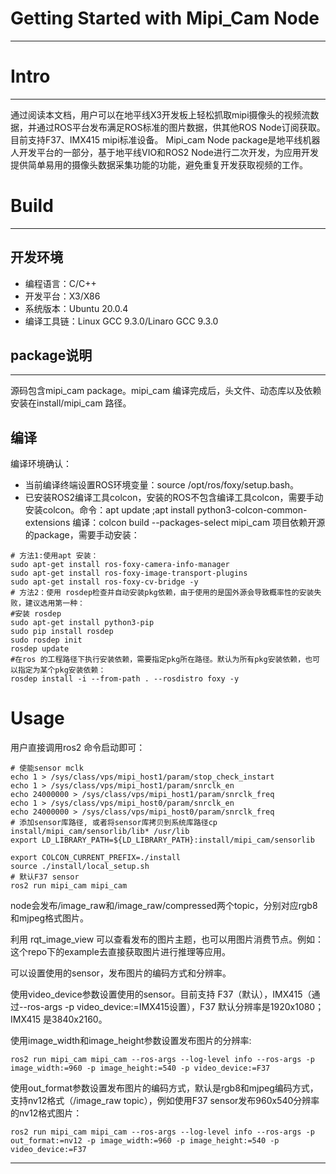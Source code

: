 # Getting Started with Mipi_Cam Node
---
# Intro
---
通过阅读本文档，用户可以在地平线X3开发板上轻松抓取mipi摄像头的视频流数据，并通过ROS平台发布满足ROS标准的图片数据，供其他ROS Node订阅获取。目前支持F37、IMX415 mipi标准设备。
Mipi_cam Node package是地平线机器人开发平台的一部分，基于地平线VIO和ROS2 Node进行二次开发，为应用开发提供简单易用的摄像头数据采集功能的功能，避免重复开发获取视频的工作。
# Build
---

## 开发环境
- 编程语言：C/C++
- 开发平台：X3/X86
- 系统版本：Ubuntu 20.0.4
- 编译工具链：Linux GCC 9.3.0/Linaro GCC 9.3.0
## package说明
---
源码包含mipi_cam package。mipi_cam 编译完成后，头文件、动态库以及依赖安装在install/mipi_cam 路径。
## 编译
编译环境确认：
- 当前编译终端设置ROS环境变量：source /opt/ros/foxy/setup.bash。
- 已安装ROS2编译工具colcon，安装的ROS不包含编译工具colcon，需要手动安装colcon。命令：apt update ;apt install python3-colcon-common-extensions
编译：colcon build --packages-select mipi_cam
项目依赖开源的package，需要手动安装：

```
# 方法1:使用apt 安装：
sudo apt-get install ros-foxy-camera-info-manager 
sudo apt-get install ros-foxy-image-transport-plugins
sudo apt-get install ros-foxy-cv-bridge -y
# 方法2：使用 rosdep检查并自动安装pkg依赖，由于使用的是国外源会导致概率性的安装失败，建议选用第一种：
#安装 rosdep
sudo apt-get install python3-pip
sudo pip install rosdep
sudo rosdep init
rosdep update
#在ros 的工程路径下执行安装依赖，需要指定pkg所在路径。默认为所有pkg安装依赖，也可以指定为某个pkg安装依赖：
rosdep install -i --from-path . --rosdistro foxy -y
```
# Usage
用户直接调用ros2 命令启动即可：

```
# 使能sensor mclk
echo 1 > /sys/class/vps/mipi_host1/param/stop_check_instart
echo 1 > /sys/class/vps/mipi_host1/param/snrclk_en
echo 24000000 > /sys/class/vps/mipi_host1/param/snrclk_freq
echo 1 > /sys/class/vps/mipi_host0/param/snrclk_en
echo 24000000 > /sys/class/vps/mipi_host0/param/snrclk_freq
# 添加sensor库路径, 或者将sensor库拷贝到系统库路径cp install/mipi_cam/sensorlib/lib* /usr/lib
export LD_LIBRARY_PATH=${LD_LIBRARY_PATH}:install/mipi_cam/sensorlib

export COLCON_CURRENT_PREFIX=./install
source ./install/local_setup.sh
# 默认F37 sensor
ros2 run mipi_cam mipi_cam
```

node会发布/image_raw和/image_raw/compressed两个topic，分别对应rgb8和mjpeg格式图片。

利用 rqt_image_view 可以查看发布的图片主题，也可以用图片消费节点。例如：这个repo下的example去直接获取图片进行推理等应用。

可以设置使用的sensor，发布图片的编码方式和分辨率。

使用video_device参数设置使用的sensor。目前支持 F37（默认），IMX415（通过--ros-args -p video_device:=IMX415设置），F37 默认分辨率是1920x1080；IMX415 是3840x2160。

使用image_width和image_height参数设置发布图片的分辨率:

`ros2 run mipi_cam mipi_cam --ros-args --log-level info --ros-args -p image_width:=960 -p image_height:=540 -p video_device:=F37`

使用out_format参数设置发布图片的编码方式，默认是rgb8和mjpeg编码方式，支持nv12格式（/image_raw topic），例如使用F37 sensor发布960x540分辨率的nv12格式图片：

`ros2 run mipi_cam mipi_cam --ros-args --log-level info --ros-args -p out_format:=nv12 -p image_width:=960 -p image_height:=540 -p video_device:=F37`

---


